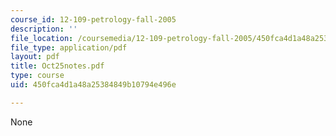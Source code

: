 ```yaml
---
course_id: 12-109-petrology-fall-2005
description: ''
file_location: /coursemedia/12-109-petrology-fall-2005/450fca4d1a48a25384849b10794e496e_Oct25notes.pdf
file_type: application/pdf
layout: pdf
title: Oct25notes.pdf
type: course
uid: 450fca4d1a48a25384849b10794e496e

---
```

None